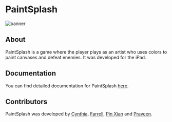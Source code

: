 # PaintSplash

![banner](https://raw.githubusercontent.com/pr4aveen/paintsplash/steps/Assets/banner_image.gif)

## About

PaintSplash is a game where the player plays as an artist who uses colors to paint canvases and defeat enemies. It was developed for the iPad.

## Documentation

You can find detailed documentation for PaintSplash [here](https://drive.google.com/file/d/1kYqI4cm-PIhRXCtcoqPhGGND40LHfAmd/view).

## Contributors

PaintSplash was developed by [Cynthia](https://github.com/sinteary), [Farrell](https://github.com/boundtotheearth), [Pin Xian](https://github.com/hopinxian) and [Praveen](https://github.com/pr4aveen).
